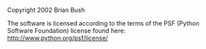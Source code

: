 Copyright 2002 Brian Bush

The software is licensed according to the terms of the PSF (Python Software Foundation) license found here: http://www.python.org/psf/license/